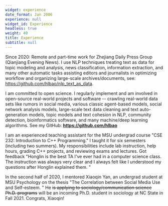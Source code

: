 ```yaml
---
widget: experience
date_format: Jan 2006
experience: null
widget_id: Experience
headless: true
weight: 40
title: Experience
subtitle: null
---
```

Since 2020: Remote and part-time work for Zhejiang Daily Press Group (Qianjiang Evening News). I use NLP techniques treating text as data for topic modeling and analysis, news classification, information extraction, and many other automatic tasks assisting editors and journalists in optimizing workflow and organizing large-scale archives/documents, see: https://github.com/hlbao/nlp_text_as_data.



I am committed to open science. I regularly implement and am involved in open-source real-world projects and software -- crawling real-world data sets like rumors in social media, various classic agent-based models, social network analysis models, large-scale text data cleaning and text auto-generation models, topic models and text cohesion in NLP, community detection, bioinformatics software, and many machine/deep learning algorithms. See my GitHub: **https://github.com/hlbao**



I am an experienced teaching assistant for the MSU undergrad course "CSE 232: Introduction to C++ Programming." I taught it for six semesters (including two summers). My responsibilities include lab instruction, help hours, grading C++ projects, and reviewing exams and lectures. Got feedback "Honglin is the best TA I've ever had in a computer science class. The instruction was always very clear and I always felt like I understood my questions after Honglin explained them. "



In the second half of 2020, I mentored Xiaoqin Yan, an undergrad student at MSU Psychology on the thesis "The Correlation between Social Media Use and Self-esteem. " He ~~is applying to sociology/communication science Ph.D. programs~~ will be an incoming Ph.D. student in sociology at NC State in Fall 2021. Congrats, Xiaoqin!